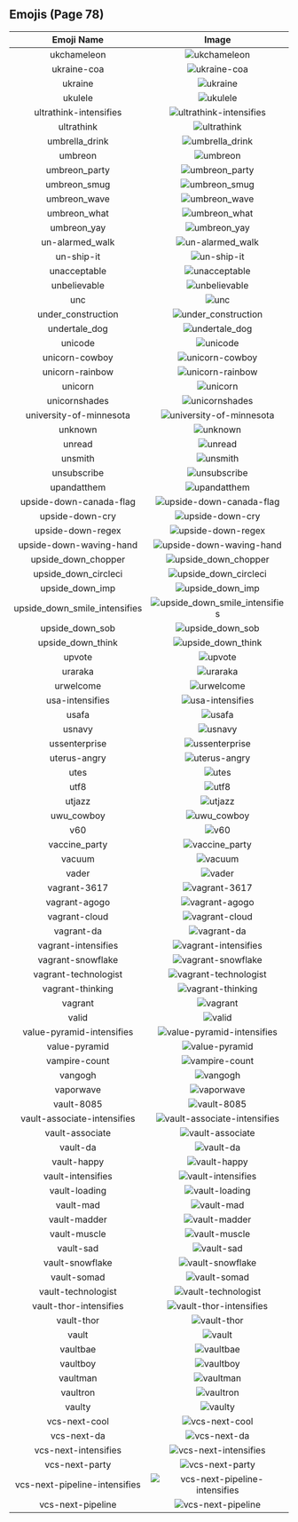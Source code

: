 
  ## Emojis (Page 78)
  |Emoji Name|Image|
  | :-: | :-: |
  |ukchameleon| ![ukchameleon](/emojis/hashicorp/ukchameleon.png)|
  |ukraine-coa| ![ukraine-coa](/emojis/hashicorp/ukraine-coa.png)|
  |ukraine| ![ukraine](/emojis/hashicorp/ukraine.png)|
  |ukulele| ![ukulele](/emojis/hashicorp/ukulele.png)|
  |ultrathink-intensifies| ![ultrathink-intensifies](/emojis/hashicorp/ultrathink-intensifies.gif)|
  |ultrathink| ![ultrathink](/emojis/hashicorp/ultrathink.png)|
  |umbrella_drink| ![umbrella_drink](/emojis/hashicorp/umbrella_drink.png)|
  |umbreon| ![umbreon](/emojis/hashicorp/umbreon.gif)|
  |umbreon_party| ![umbreon_party](/emojis/hashicorp/umbreon_party.png)|
  |umbreon_smug| ![umbreon_smug](/emojis/hashicorp/umbreon_smug.png)|
  |umbreon_wave| ![umbreon_wave](/emojis/hashicorp/umbreon_wave.png)|
  |umbreon_what| ![umbreon_what](/emojis/hashicorp/umbreon_what.png)|
  |umbreon_yay| ![umbreon_yay](/emojis/hashicorp/umbreon_yay.gif)|
  |un-alarmed_walk| ![un-alarmed_walk](/emojis/hashicorp/un-alarmed_walk.gif)|
  |un-ship-it| ![un-ship-it](/emojis/hashicorp/un-ship-it.png)|
  |unacceptable| ![unacceptable](/emojis/hashicorp/unacceptable.gif)|
  |unbelievable| ![unbelievable](/emojis/hashicorp/unbelievable.png)|
  |unc| ![unc](/emojis/hashicorp/unc.jpg)|
  |under_construction| ![under_construction](/emojis/hashicorp/under_construction.gif)|
  |undertale_dog| ![undertale_dog](/emojis/hashicorp/undertale_dog.gif)|
  |unicode| ![unicode](/emojis/hashicorp/unicode.png)|
  |unicorn-cowboy| ![unicorn-cowboy](/emojis/hashicorp/unicorn-cowboy.png)|
  |unicorn-rainbow| ![unicorn-rainbow](/emojis/hashicorp/unicorn-rainbow.png)|
  |unicorn| ![unicorn](/emojis/hashicorp/unicorn.png)|
  |unicornshades| ![unicornshades](/emojis/hashicorp/unicornshades.png)|
  |university-of-minnesota| ![university-of-minnesota](/emojis/hashicorp/university-of-minnesota.png)|
  |unknown| ![unknown](/emojis/hashicorp/unknown.png)|
  |unread| ![unread](/emojis/hashicorp/unread.png)|
  |unsmith| ![unsmith](/emojis/hashicorp/unsmith.gif)|
  |unsubscribe| ![unsubscribe](/emojis/hashicorp/unsubscribe.png)|
  |upandatthem| ![upandatthem](/emojis/hashicorp/upandatthem.gif)|
  |upside-down-canada-flag| ![upside-down-canada-flag](/emojis/hashicorp/upside-down-canada-flag.png)|
  |upside-down-cry| ![upside-down-cry](/emojis/hashicorp/upside-down-cry.png)|
  |upside-down-regex| ![upside-down-regex](/emojis/hashicorp/upside-down-regex.png)|
  |upside-down-waving-hand| ![upside-down-waving-hand](/emojis/hashicorp/upside-down-waving-hand.png)|
  |upside_down_chopper| ![upside_down_chopper](/emojis/hashicorp/upside_down_chopper.png)|
  |upside_down_circleci| ![upside_down_circleci](/emojis/hashicorp/upside_down_circleci.png)|
  |upside_down_imp| ![upside_down_imp](/emojis/hashicorp/upside_down_imp.png)|
  |upside_down_smile_intensifies| ![upside_down_smile_intensifies](/emojis/hashicorp/upside_down_smile_intensifies.gif)|
  |upside_down_sob| ![upside_down_sob](/emojis/hashicorp/upside_down_sob.png)|
  |upside_down_think| ![upside_down_think](/emojis/hashicorp/upside_down_think.png)|
  |upvote| ![upvote](/emojis/hashicorp/upvote.png)|
  |uraraka| ![uraraka](/emojis/hashicorp/uraraka.png)|
  |urwelcome| ![urwelcome](/emojis/hashicorp/urwelcome.png)|
  |usa-intensifies| ![usa-intensifies](/emojis/hashicorp/usa-intensifies.gif)|
  |usafa| ![usafa](/emojis/hashicorp/usafa.png)|
  |usnavy| ![usnavy](/emojis/hashicorp/usnavy.png)|
  |ussenterprise| ![ussenterprise](/emojis/hashicorp/ussenterprise.png)|
  |uterus-angry| ![uterus-angry](/emojis/hashicorp/uterus-angry.png)|
  |utes| ![utes](/emojis/hashicorp/utes.png)|
  |utf8| ![utf8](/emojis/hashicorp/utf8.png)|
  |utjazz| ![utjazz](/emojis/hashicorp/utjazz.png)|
  |uwu_cowboy| ![uwu_cowboy](/emojis/hashicorp/uwu_cowboy.png)|
  |v60| ![v60](/emojis/hashicorp/v60.png)|
  |vaccine_party| ![vaccine_party](/emojis/hashicorp/vaccine_party.gif)|
  |vacuum| ![vacuum](/emojis/hashicorp/vacuum.png)|
  |vader| ![vader](/emojis/hashicorp/vader.png)|
  |vagrant-3617| ![vagrant-3617](/emojis/hashicorp/vagrant-3617.png)|
  |vagrant-agogo| ![vagrant-agogo](/emojis/hashicorp/vagrant-agogo.png)|
  |vagrant-cloud| ![vagrant-cloud](/emojis/hashicorp/vagrant-cloud.png)|
  |vagrant-da| ![vagrant-da](/emojis/hashicorp/vagrant-da.png)|
  |vagrant-intensifies| ![vagrant-intensifies](/emojis/hashicorp/vagrant-intensifies.gif)|
  |vagrant-snowflake| ![vagrant-snowflake](/emojis/hashicorp/vagrant-snowflake.png)|
  |vagrant-technologist| ![vagrant-technologist](/emojis/hashicorp/vagrant-technologist.png)|
  |vagrant-thinking| ![vagrant-thinking](/emojis/hashicorp/vagrant-thinking.png)|
  |vagrant| ![vagrant](/emojis/hashicorp/vagrant.png)|
  |valid| ![valid](/emojis/hashicorp/valid.png)|
  |value-pyramid-intensifies| ![value-pyramid-intensifies](/emojis/hashicorp/value-pyramid-intensifies.gif)|
  |value-pyramid| ![value-pyramid](/emojis/hashicorp/value-pyramid.png)|
  |vampire-count| ![vampire-count](/emojis/hashicorp/vampire-count.png)|
  |vangogh| ![vangogh](/emojis/hashicorp/vangogh.png)|
  |vaporwave| ![vaporwave](/emojis/hashicorp/vaporwave.jpg)|
  |vault-8085| ![vault-8085](/emojis/hashicorp/vault-8085.png)|
  |vault-associate-intensifies| ![vault-associate-intensifies](/emojis/hashicorp/vault-associate-intensifies.gif)|
  |vault-associate| ![vault-associate](/emojis/hashicorp/vault-associate.png)|
  |vault-da| ![vault-da](/emojis/hashicorp/vault-da.png)|
  |vault-happy| ![vault-happy](/emojis/hashicorp/vault-happy.png)|
  |vault-intensifies| ![vault-intensifies](/emojis/hashicorp/vault-intensifies.gif)|
  |vault-loading| ![vault-loading](/emojis/hashicorp/vault-loading.gif)|
  |vault-mad| ![vault-mad](/emojis/hashicorp/vault-mad.png)|
  |vault-madder| ![vault-madder](/emojis/hashicorp/vault-madder.png)|
  |vault-muscle| ![vault-muscle](/emojis/hashicorp/vault-muscle.png)|
  |vault-sad| ![vault-sad](/emojis/hashicorp/vault-sad.png)|
  |vault-snowflake| ![vault-snowflake](/emojis/hashicorp/vault-snowflake.png)|
  |vault-somad| ![vault-somad](/emojis/hashicorp/vault-somad.png)|
  |vault-technologist| ![vault-technologist](/emojis/hashicorp/vault-technologist.png)|
  |vault-thor-intensifies| ![vault-thor-intensifies](/emojis/hashicorp/vault-thor-intensifies.gif)|
  |vault-thor| ![vault-thor](/emojis/hashicorp/vault-thor.png)|
  |vault| ![vault](/emojis/hashicorp/vault.png)|
  |vaultbae| ![vaultbae](/emojis/hashicorp/vaultbae.jpg)|
  |vaultboy| ![vaultboy](/emojis/hashicorp/vaultboy.jpg)|
  |vaultman| ![vaultman](/emojis/hashicorp/vaultman.png)|
  |vaultron| ![vaultron](/emojis/hashicorp/vaultron.png)|
  |vaulty| ![vaulty](/emojis/hashicorp/vaulty.png)|
  |vcs-next-cool| ![vcs-next-cool](/emojis/hashicorp/vcs-next-cool.png)|
  |vcs-next-da| ![vcs-next-da](/emojis/hashicorp/vcs-next-da.png)|
  |vcs-next-intensifies| ![vcs-next-intensifies](/emojis/hashicorp/vcs-next-intensifies.gif)|
  |vcs-next-party| ![vcs-next-party](/emojis/hashicorp/vcs-next-party.gif)|
  |vcs-next-pipeline-intensifies| ![vcs-next-pipeline-intensifies](/emojis/hashicorp/vcs-next-pipeline-intensifies.gif)|
  |vcs-next-pipeline| ![vcs-next-pipeline](/emojis/hashicorp/vcs-next-pipeline.png)|
  